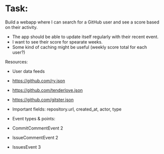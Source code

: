 Task:
==========

Build a webapp where I can search for a GitHub user and see a score based on their activity.

- The app should be able to update itself regularly with their recent event.
- I want to see their score for spearate weeks.
- Some kind of caching might be useful (weekly score total for each user?)

Resources:

- User data feeds
- https://github.com/ry.json
- https://github.com/tenderlove.json
- https://github.com/gitster.json

- Important fields: repository.url, created_at, actor, type

- Event types & points:
- CommitCommentEvent 2
- IssueCommentEvent  2
- IssuesEvent        3